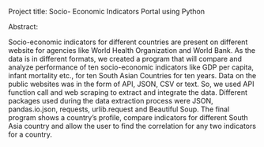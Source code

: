 Project title: Socio- Economic Indicators Portal using Python

Abstract:

Socio-economic indicators for different countries are present on different website for agencies like World Health Organization and World Bank. As the data is in different formats, we created a program that will compare and analyze performance of ten socio-economic indicators like GDP per capita, infant mortality etc., for ten South Asian Countries for ten years.  Data on the public websites was in the form of API, JSON, CSV or text. So, we used API function call and web scraping to extract and integrate the data. Different packages used during the data extraction process were JSON, pandas.io.json, requests, urlib.request and Beautiful Soup. The final program shows a country’s profile, compare indicators for different South Asia country and allow the user to find the correlation for any two indicators for a country. 
